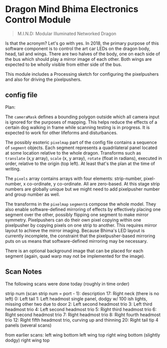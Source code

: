 # Dragon Mind Bhima Electronics Control Module

> M.I.N.D: Modular Illuminated Networked Dragon

Is that the acronym? Let's go with yes. In 2018, the primary purpose of this software component is to control
the art car LEDs on the dragon body, head, tail and wings. There are two halves of the body, one on each side of the bus
which should play a mirror image of each other. Both wings are expected to be wholly visible from either side of the bus.

This module includes a Processing sketch for configuring the pixelpushers and also for driving the pixelpushers.

## config file

Plan:

The `cameraMask` defines a bounding polygon outside which all camera input is ignored for the purposes of mapping. This
helps reduce the effects of a certain dog walking in frame while scanning testing is in progress. It is expected to work
for other lifeforms and disturbances.

The possibly esoteric `pixelmap` part of the config file contains a sequence of `segment` objects. Each segment
represents a quadrilateral panel located at some location relative to the whole dragon. Transforms such as `translate`
(x,y array), `scale` (x, y array), `rotate` (float in radians), executed in order, relative to the origin (top left). 
At least that's the plan at the time of writing.

The `pixels` array contains arrays with four elements: strip-number, pixel-number, x co-ordinate, y co-ordinate. All
are zero-based. At this stage strip numbers are globally unique but we might need to add pixelpusher number and group
number as well.

The transforms in the `pixelmap` `segment`s compose the whole model. They also enable software-defined mirroring of
effects by effectively placing one segment over the other, possibly flipping one segment to make mirror symmetry.
Pixelpushers can do their own pixel copying within one pixelpusher by copying pixels on one strip to another. This
requires mirror layout to achieve the mirror imaging. Because Bhima's LED layout is currently incomplete, the constraint
that the pixelpusher-based mirroring puts on us means that software-defined mirroring may be necessary.

There is an optional background image that can be placed for each segment (again, quad warp may not be implemented for
the image).


## Scan Notes

The following scans were done today (roughly in time order)

strip num (scan strip num = port - 1): description
17: Right neck (there is no left)
0: Left tail
1: Left headmost single panel, dodgy w/ 100 ish lights, missing other two due to door
2: Left second headmost trio
3: Left third headmost trio
4: Left second headmost trio 
5: Right third headmost trio
6: Right second headmost trio
7: Right headmost trio
8: Right fourth headmost trio
12: Right fifth headmost trio, curving up and thinning
20: Right tail tip 4 panels (several scans)

from earlier scans:
left wing bottom
left wing top
right wing bottom (slightly dodgy)
right wing top